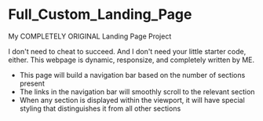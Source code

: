 # Full_Custom_Landing_Page
My COMPLETELY ORIGINAL Landing Page Project

I don't need to cheat to succeed. And I don't need your little starter code, either. This webpage is dynamic, responsize, and completely written by ME.

- This page will build a navigation bar based on the number of sections present
- The links in the navigation bar will smoothly scroll to the relevant section
- When any section is displayed within the viewport, it will have special styling that distinguishes it from all other sections
